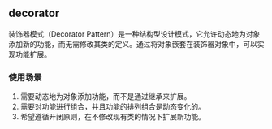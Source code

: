 ## decorator

装饰器模式（Decorator Pattern）是一种结构型设计模式，它允许动态地为对象添加新的功能，而无需修改其类的定义。通过将对象嵌套在装饰器对象中，可以实现功能扩展。

### 使用场景

1. 需要动态地为对象添加功能，而不是通过继承来扩展。
2. 需要对功能进行组合，并且功能的排列组合是动态变化的。
3. 希望遵循开闭原则，在不修改现有类的情况下扩展新功能。
